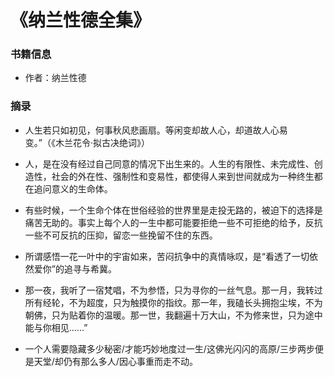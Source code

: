 # 《纳兰性德全集》

### 书籍信息

- 作者：纳兰性德

### 摘录

- 人生若只如初见，何事秋风悲画扇。等闲变却故人心，却道故人心易变。”（《木兰花令·拟古决绝词》）

- 人，是在没有经过自己同意的情况下出生来的。人生的有限性、未完成性、创造性，社会的外在性、强制性和变易性，都使得人来到世间就成为一种终生都在追问意义的生命体。

- 有些时候，一个生命个体在世俗经验的世界里是走投无路的，被迫下的选择是痛苦无助的。事实上每个人的一生中都可能要拒绝一些不可拒绝的给予，反抗一些不可反抗的压抑，留恋一些挽留不住的东西。

- 所谓感悟一花一叶中的宇宙如来，苦闷抗争中的真情咏叹，是“看透了一切依然爱你”的追寻与希冀。

- 那一夜，我听了一宿梵唱，不为参悟，只为寻你的一丝气息。那一月，我转过所有经轮，不为超度，只为触摸你的指纹。那一年，我磕长头拥抱尘埃，不为朝佛，只为贴着你的温暖。那一世，我翻遍十万大山，不为修来世，只为途中能与你相见……”

- 一个人需要隐藏多少秘密/才能巧妙地度过一生/这佛光闪闪的高原/三步两步便是天堂/却仍有那么多人/因心事重而走不动。
